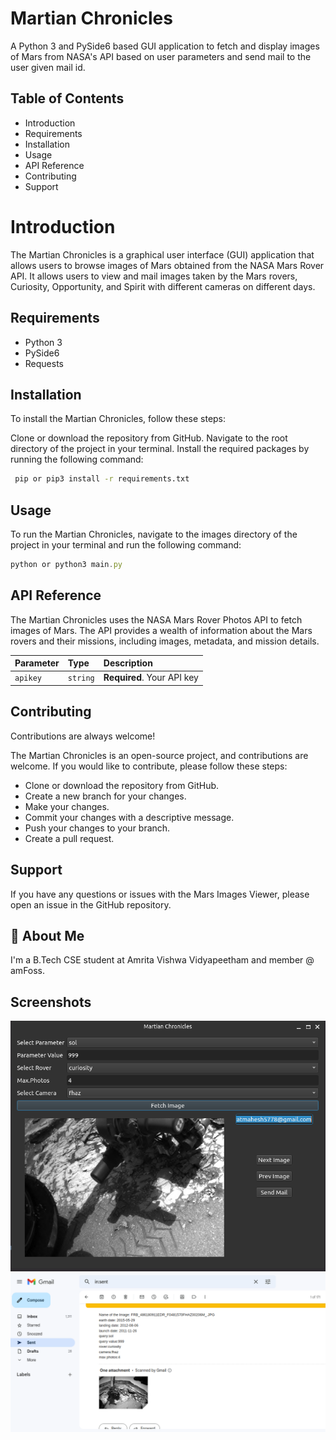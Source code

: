 
# Martian Chronicles

A Python 3 and PySide6 based GUI application to fetch and display images of Mars from NASA's API based on user parameters and send mail to the user given mail id.


## Table of Contents

- Introduction
- Requirements
- Installation
- Usage
- API Reference
- Contributing
- Support


# Introduction

The Martian Chronicles is a graphical user interface (GUI) application that allows users to browse images of Mars obtained from the NASA Mars Rover API. It allows users to view and mail images taken by the Mars rovers, Curiosity, Opportunity, and Spirit with different cameras on different days.


## Requirements


- Python 3
- PySide6 
- Requests 




## Installation

To install the Martian Chronicles, follow these steps:

Clone or download the repository from GitHub.
Navigate to the root directory of the project in your terminal.
Install the required packages by running the following command:

```bash
 pip or pip3 install -r requirements.txt

```
    
## Usage

To run the Martian Chronicles, navigate to the images directory of the project in your terminal and run the following command:

```javascript
python or python3 main.py
```


## API Reference

The Martian Chronicles uses the NASA Mars Rover Photos API to fetch images of Mars. The API provides a wealth of information about the Mars rovers and their missions, including images, metadata, and mission details.


| Parameter | Type     | Description                |
| :-------- | :------- | :------------------------- |
| `apikey` | `string` | **Required**. Your API key |







## Contributing

Contributions are always welcome!

The Martian Chronicles is an open-source project, and contributions are welcome. If you would like to contribute, please follow these steps:

- Clone or download the repository from GitHub.
- Create a new branch for your changes.
- Make your changes.
- Commit your changes with a descriptive message.
- Push your changes to your branch.
- Create a pull request.

## Support

If you have any questions or issues with the Mars Images Viewer, please open an issue in the GitHub repository.

## 🚀 About Me
I'm a B.Tech CSE student at Amrita Vishwa Vidyapeetham and member  @ amFoss.


## Screenshots

![App Screenshot](./ss1.png)
![App Screenshot](./ss2.png)



